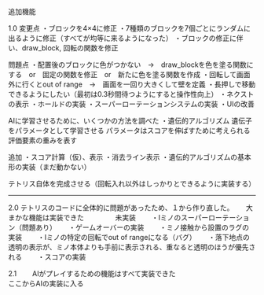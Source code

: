 追加機能

1.0
変更点
・ブロックを4×4に修正
・7種類のブロックを7個ごとにランダムに出るように修正（すべてが均等に来るようになった）
・ブロックの修正に伴い、draw_block, 回転の関数を修正

問題点
・配置後のブロックに色がつかない　→　draw_blockを色を塗る関数にする　or　固定の関数を修正　or　新たに色を塗る関数を作成
・回転して画面外に行くとout of range　→　画面を一回り大きくして壁を定義
・長押しで移動できるようにしたい（最初は0.3秒間待つようにすると操作性向上）
・ネクストの表示
・ホールドの実装
・スーパーローテーションシステムの実装
・UIの改善

AIに学習させるために、いくつかの方法を調べた
・遺伝的アルゴリズム
遺伝子をパラメータとして学習させる
パラメータはスコアを伸ばすために考えられる評価要素の重みを表す

追加
・スコア計算（仮）、表示
・消去ライン表示
・遺伝的アルゴリズムの基本形の実装（まだ動かない）

テトリス自体を完成させる（回転入れ以外はしっかりとできるように実装する）

-----------------------------------------------------------------------------------
2.0
テトリスのコードに全体的に問題があったため、１から作り直した。　　
大まかな機能は実装できた　　
　　
未実装　　
・Iミノのスーパーローテーション（問題あり）　　
・ゲームオーバーの実装　　
・ミノ接触から設置のラグの実装　　
・Iミノの特定の回転でout of rangeになる（バグ）　　
・落下地点の透明の表示が、ミノ本体よりも手前に表示される、重なると透明のほうが優先される　　
・スコアの実装　　

2.1　　
AIがプレイするための機能はすべて実装できた  
ここからAIの実装に入る
